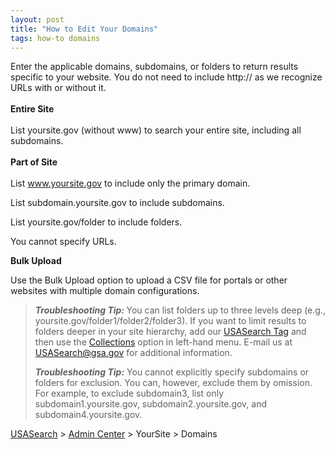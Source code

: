 ```yaml
---
layout: post
title: "How to Edit Your Domains"
tags: how-to domains
---
```

<p>Enter the applicable domains, subdomains, or folders to return results specific to your website. You do not need to include http:// as we recognize URLs with or without it. <br/><br/><strong>Entire Site</strong><br/><br/>List yoursite.gov (without www) to search your entire site, including all subdomains.<br/><br/><strong>Part of Site</strong><br/><br/>List <a href="http://www.yoursite.gov">www.yoursite.gov</a> to include only the primary domain.</p>
<p>List subdomain.yoursite.gov to include subdomains.</p>
<p>List yoursite.gov/folder to include folders.</p>
<p>You cannot specify URLs.</p>
<p><strong>Bulk Upload</strong></p>
<p>Use the Bulk Upload option to upload a CSV file for portals or other websites with multiple domain configurations.</p>
<blockquote>
<p><strong><em>Troubleshooting Tip:</em> </strong>You can list folders up to three levels deep (e.g., yoursite.gov/folder1/folder2/folder3). If you want to limit results to folders deeper in your site hierarchy, add our <a href="/blog/how-to-add-our-search-to-your-website.html">USASearch Tag</a> and then use the <a href="/blog/how-to-create-collections-within-our-index.html">Collections</a> option in left-hand menu. E-mail us at <a href="mailto:usasearch@gsa.gov">USASearch@gsa.gov</a> for additional information.</p>
<p><strong><em>Troubleshooting </em></strong><em><strong>Tip:</strong></em> You cannot explicitly specify subdomains or folders for exclusion. You can, however, exclude them by omission. For example, to exclude subdomain3, list only subdomain1.yoursite.gov, subdomain2.yoursite.gov, and subdomain4.yoursite.gov.</p>
</blockquote>
<p><a href="http://usasearch.howto.gov/">USASearch</a> &gt; <a href="http://search.usa.gov/affiliates/home">Admin Center</a> &gt; YourSite &gt; Domains</p>

